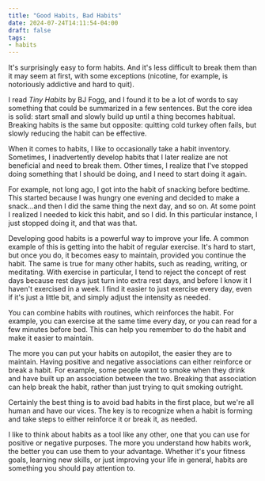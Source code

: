 ```yaml
---
title: "Good Habits, Bad Habits"
date: 2024-07-24T14:11:54-04:00
draft: false
tags:
- habits
---
```


It's surprisingly easy to form habits. And it's less difficult to break them
than it may seem at first, with some exceptions (nicotine, for example, is
notoriously addictive and hard to quit).

I read _Tiny Habits_ by BJ Fogg, and I found it to be a lot of words to say
something that could be summarized in a few sentences. But the core idea is
solid: start small and slowly build up until a thing becomes habitual. Breaking
habits is the same but opposite: quitting cold turkey often fails, but slowly
reducing the habit can be effective.

When it comes to habits, I like to occasionally take a habit inventory.
Sometimes, I inadvertently develop habits that I later realize are not
beneficial and need to break them. Other times, I realize that I've stopped
doing something that I should be doing, and I need to start doing it again.

For example, not long ago, I got into the habit of snacking before bedtime. This
started because I was hungry one evening and decided to make a snack...and then
I did the same thing the next day, and so on. At some point I realized I needed
to kick this habit, and so I did. In this particular instance, I just stopped
doing it, and that was that.

Developing good habits is a powerful way to improve your life. A common example
of this is getting into the habit of regular exercise. It's hard to start, but
once you do, it becomes easy to maintain, provided you continue the habit. The
same is true for many other habits, such as reading, writing, or meditating.
With exercise in particular, I tend to reject the concept of rest days because
rest days just turn into extra rest days, and before I know it I haven't
exercised in a week. I find it easier to just exercise every day, even if it's
just a little bit, and simply adjust the intensity as needed.

You can combine habits with routines, which reinforces the habit. For example,
you can exercise at the same time every day, or you can read for a few minutes
before bed. This can help you remember to do the habit and make it easier to
maintain.

The more you can put your habits on autopilot, the easier they are to maintain.
Having positive and negative associations can either reinforce or break a habit.
For example, some people want to smoke when they drink and have built up an
association between the two. Breaking that association can help break the habit,
rather than just trying to quit smoking outright.

Certainly the best thing is to avoid bad habits in the first place, but we're
all human and have our vices. The key is to recognize when a habit is forming
and take steps to either reinforce it or break it, as needed.

I like to think about habits as a tool like any other, one that you can use for
positive or negative purposes. The more you understand how habits work, the
better you can use them to your advantage. Whether it's your fitness goals,
learning new skills, or just improving your life in general, habits are
something you should pay attention to.
